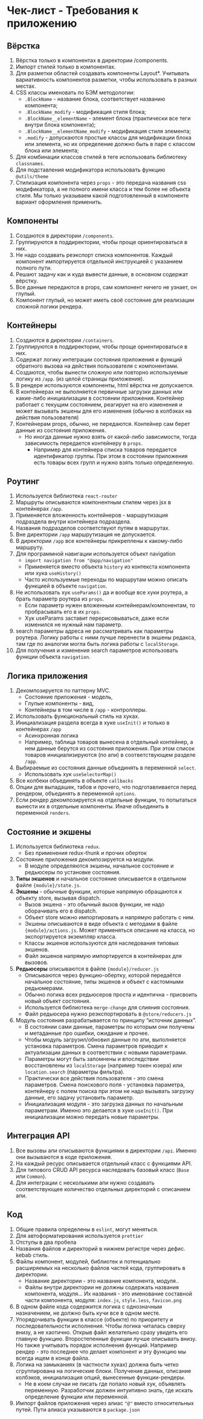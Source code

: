 # Чек-лист - Требования к приложению

## Вёрстка

1. Вёрстка только в компонентах в директории /components.
2. Импорт стилей только в компонентах.
3. Для разметки областей создавать компоненты Layout*. Учитывать вариативность компонентов разметки, чтобы использовать в разных местах.
4. CSS классы именовать по БЭМ методологии: 
    - `.BlockName` - название блока, соответствует названию компонента; 
    - `.BlockName_modify` - модификация стиля блока;
    - `.BlockName__elementName` - элемент блока (практически все теги внутри блока компонента); 
    - `.BlockName__elementName_modify` - модификация стиля элемента;
    - `.modify` - допускаются простые классы для модификации блока или элемента, но их определение должно быть в паре с классом блока или элемента;
5. Для комбинации классов стилей в теге использовать библиотеку `classnames`. 
6. Для подставления модификатора использовать функцию `@utils/theme`
7. Стилизация компонента через `props` - это передача названия css модификатора, а не полного имени класса и тем более не объекта стиля. Мы только указываем какой подготовленный в компоненте вариант оформления применить.

## Компоненты

1. Создаются в директории `/components`.
2. Группируются в поддиректории, чтобы проще ориентироваться в них.
3. Не надо создавать реэкспорт списка компонентов. Каждый компонент импортируется отдельной инструкцией с указанием полного пути.
4. Решают задачу как и куда вывести данные, в основном содержат вёрстку.
5. Все данные передаются в props, сам компонент ничего не узнает, он глупый.
6. Компонент глупый, но может иметь своё состояние для реализации сложной логики рендера.

## Контейнеры

1. Создаются в директории `/containers`.
2. Группируются в поддиректории, чтобы проще ориентироваться в них.
3. Содержат логику интеграции состояния приложения и функций обратного вызова на действия пользователя с компонентами. 
4. Создаются, чтобы вынести сложную или повторно используемые логику из `/app`. (из целой страницы приложения).
5. В рендере используются компоненты, html вёрстка не допускается.
6. В контейнерах не выполняется первичные загрузки данных или какие-либо инициализации в состоянии приложения. Контейнер работает с текущим состоянием, реагирует на его изменения и может вызывать экшены для его изменения (обычно в колбэках на действия пользователя)
7. Контейнерам props, обычно, не передаются. Контейнер сам берет данные из состояния приложения. 
    - Но иногда данные нужно взять от какой-либо зависимости, тогда зависимость передается контейнеру в `props`. 
        - Например для контейнера списка товаров передается идентификатор группы. При этом в состоянии приложения есть товары всех групп и нужно взять только определенную.

## Роутинг

1. Используется библиотека `react-router`
2. Маршруты описываются компонентным стилем через jsx в контейнерах `/app`. 
3. Применяется вложенность контейнеров - маршрутизация подраздела внутри контейнера подраздела. 
4. Названия подразделов соответствуют путям в маршрутах.
5. Вне директории `/app` маршрутизация не допускается.
6. В директории `/app` все контейнеры прикреплены к какому-либо маршруту.
7. Для программной навигации используется объект navigation
    - `import navigation from "@app/navigation"`
    - Применяется вместо объекта `history` из контекста компонента или хука `useHistory()`
    - Часто используемые переходы по маршрутам можно описать функцией в объекте `navigation`. 
8. Не использовать хук `useParams()` да и вообще все хуки роутера, а брать параметр роутера из `props`. 
    - Если параметр нужен вложенным контейнерам/компонентам, то пробрасывать его в их `props`.
    - Хук useParams заставит перерисовываться, даже если изменился не нужный нам параметр. 
9. search параметры адреса не рассматривать как параметры роутера. Логику работы с ними лучше перенести в экшены редакса, там где по аналогии могла быть логика работы с `localStorage`. 
10. Для получения и изменения search параметров использовать функции объекта `navigation`.

## Логика приложения

1. Декомпозируется по паттерну MVC. 
    - Состояние приложения - модель, 
    - Глупые компоненты - вид, 
    - Контейнеры в том числе в `/app` - контроллеры. 
2. Использовать функциональный стиль на хуках. 
3. Инициализация раздела всегда в хуке `useInit()` и только в контейнерах `/app`
    - Асинхронная логика
    - Например, таблица товаров вынесена в отдельный контейнер, а нем данные берутся из состояния приложения. При этом список товаров инициализируются (по апи) в соответствующем разделе `/app`. 
4. Выбираемые из состояния данные объединять в переменной `select`. 
    - Использовать хук `useSelectorMap()`
5. Все колбеки объединять в объекте `callbacks`
6. Опции для выпадашек, табов и прочего, что подготавливается перед рендером, объединять в переменной `options`.
7. Если рендер декомпозируется на отдельные функции, то попытаться вынести их в отдельные компоненты. Иначе объединить в переменной `renders`.

## Состояние и экшены

1. Используется библиотека `redux`.
    - Без применения redux-thunk и прочих оберток
2. Состояние приложения декомпозируется на модули.
    - В модуле определяются экшены, начальное состояние и редьюсеры по установке состояния.
3. **Типы экшенов** и начальное состояние описывается в отдельном файле `{module}/state.js`.
4. **Экшены** - обычные функции, которые напрямую обращаются к объекту store, вызывая dispatch.
    - Вызов экшена - это обычный вызов функции, не надо оборачивать его в dispatch.
    - Объект store можно импортировать и напрямую работать с ним. 
    - Экшены описываются в виде объекта с методами в файле `{module}/actions.js`. Может применяться описание на класса, но экспортируется экземпляр класса.
    - Классы экшенов используются для наследования типовых экшенов.
    - Файл экшенов напрямую импортируется в контейнерах для вызовов.
5. **Редьюсеры** описываются в файле `{module}/reducer.js`
    - Описываются через функцию-обертку, которой передаётся начальное состояние, типы экшенов и объект с кастомными редьюмерами. 
    - Обычно логика всех редьюсеров проста и идентична -  присвоить новый объект состояния. 
    - Используется библиотека `merge-change` для слияния состояния.
    - Файл редьюсера нужно реэкспортировать в `@store/reducers.js`
6. Модуль состояния разрабатывается по принципу “источник данных”.
    - В состоянии сами данные, параметры по которым они получены и метаданные про ошибки, ожидание и прочее.
    - Чтобы модуль загрузил/обновил данные по апи, выполняется установка параметров. Смена параметров приводит к актуализации данных в соответствии с новыми параметрами. 
    - Параметры могут быть запомнены и впоследствии восстановлены из `localStorage` (например токен юзера) или `location.search` (параметры фильтра).
    - Практически все действия пользователя - это смена параметров. Смена поискового поля - установка параметра, контейнеру с полем поиска при этом не надо вызывать загрузку данные, его задачу установить параметр.
    - Инициализация модуля - это загрузка данных по начальным параметрам. Именно это делается в хуке `useInit()`. При инициализации можно передать новые параметры.

## Интеграция API

1. Все вызовы апи описываются функциями в директории `/api`. Именно они вызываются в коде приложения.
2. На каждый ресурс описывается отдельный класс с функциями API.
3. Для типового CRUD API ресурса наследовать базовый класс (`Base` или `Common`).
4. Для интеграции с несколькими апи нужно создавать соответствующее количество отдельных директорий с описанием апи.

## Код

1. Общие правила определены в `eslint`, могут меняться.
2. Для автоформатирования используется `prettier`
3. Отступы в два пробела
4. Названия файлов и директорий в нижнем регистре через дефис. kebab стиль.
5. Файлы компонент, модулей, библиотек и потенциально расширяемых на несколько файлов частей кода, группировать в директории.
    - Название директории - это название компонента, модуля.. 
    - Файлы внутри директории не должны содержать названия компонента, модуля... Их названия - это именование составной части компонента, модуля: `index.js`, `style.less`, `favicon.png`
6. В одном файле кода содержится логика с однозначным назначением, не должно быть кучи все в одном месте. 
7. Упорядочивать функции в классе (объекте) по приоритету и последовательности исполнения. Чтобы логика читалась сверху внизу, а не хаотично. Открыв файл желательно сразу увидеть его главную функцию. Второстепенные функции лучше описывать внизу. Но также учитывать порядок исполнения функций. Например рендер - это последнее что делает компонент и эту функцию мы всегда ищем в конце файла.
8. Логика на замыканиях (в частности хуках) должна быть четко сгруппирована на логические блоки. Получение данных, описание колбэков, инициализация опций, вынесенные функции-рендеры.
    - Не в коем случаи не писать где попало новый хук, объявлять переменную. Разработчик должен интуитивно знать, где искать определение функции или переменной.
9. Импорт файлов приложения через алиас `"@"` вместо относительных путей. Пути алиаса указываются в `package.json`

